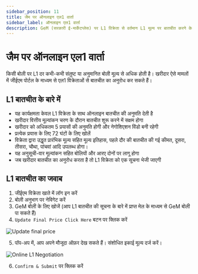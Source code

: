 ```yaml
---
sidebar_position: 11
title: जैम पर ऑनलाइन एल1 वार्ता
sidebar_label: ऑनलाइन एल1 वार्ता
description: GeM (सरकारी ई-मार्केटप्लेस) पर L1 विक्रेता से वर्तमान L1 मूल्य पर बातचीत करने के लिए ऑनलाइन L1 बातचीत अनुरोध
---
```


# जैम पर ऑनलाइन एल1 वार्ता
किसी बोली पर L1 दर कभी-कभी संतुष्ट या अनुमानित बोली मूल्य से अधिक होती है। खरीदार ऐसे मामलों में जीईएम पोर्टल के माध्यम से एल1 विक्रेताओं से बातचीत का अनुरोध कर सकते हैं।

## L1 बातचीत के बारे में
- यह कार्यक्षमता केवल L1 विक्रेता के साथ ऑनलाइन बातचीत की अनुमति देती है
- खरीदार वित्तीय मूल्यांकन चरण के दौरान बातचीत शुरू करने में सक्षम होगा
- खरीदार को अधिकतम 5 प्रयासों की अनुमति होगी और नेगोशिएशन विंडो बनी रहेगी
- प्रत्येक प्रयास के लिए 72 घंटों के लिए खोलें
- विक्रेता द्वारा उद्धृत प्रारंभिक मूल्य सहित मूल्य इतिहास, पहले दौर की बातचीत की गई कीमत, दूसरा, तीसरा, चौथा, पांचवां आदि उपलब्ध होगा।
- यह अनुसूची-वार मूल्यांकन सहित बोलियों और आरए दोनों पर लागू होगा
- जब खरीदार बातचीत का अनुरोध करता है तो L1 विक्रेता को एक सूचना भेजी जाएगी

## L1 बातचीत का जवाब
1. जीईएम विक्रेता खाते में लॉग इन करें
2. बोली अनुभाग पर नेविगेट करें
3. GeM बोली के लिए खोजें (आप L1 बातचीत की सूचना के बारे में प्राप्त मेल के माध्यम से GeM बोली पा सकते हैं)
4. `Update Final Price Click Here` बटन पर क्लिक करें

![Update final price](/img/doc/update-final-price.jpg)

5. पॉप-अप में, आप अपने मौजूदा ऑफ़र देख सकते हैं। संशोधित इकाई मूल्य दर्ज करें।

![Online L1 Negotiation](/img/doc/online-l1-negotiation.jpg)

6. `Confirm & Submit` पर क्लिक करें